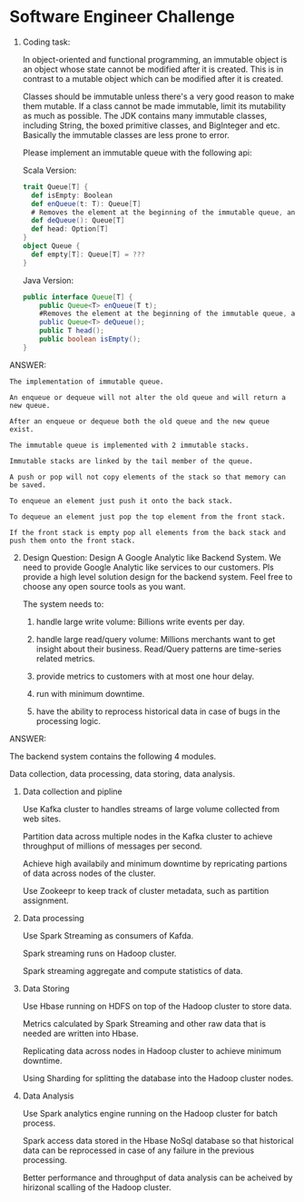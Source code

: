 # Software Engineer Challenge
1. Coding task:

    In object-oriented and functional programming, an immutable object is an object whose state cannot be modified after it is created. This is in contrast to a mutable object which can be modified after it is created. 

    Classes should be immutable unless there's a very good reason to make them mutable. If a class cannot be made immutable, limit its mutability as much as possible. The JDK contains many immutable classes, including String, the boxed primitive classes, and BigInteger and etc. Basically the immutable classes are less prone to error. 

    Please implement an immutable queue with the following api:
	
    Scala Version:
    ```scala
	trait Queue[T] {
	  def isEmpty: Boolean
	  def enQueue(t: T): Queue[T]
	  # Removes the element at the beginning of the immutable queue, and returns the new queue.
	  def deQueue(): Queue[T]
	  def head: Option[T]
	}
	object Queue {
	  def empty[T]: Queue[T] = ???
	}
    ```

    Java Version:
    ```java
	public interface Queue[T] {
	    public Queue<T> enQueue(T t);
	    #Removes the element at the beginning of the immutable queue, and returns the new queue.
	    public Queue<T> deQueue();
	    public T head();
	    public boolean isEmpty();
	}
    ```
    
ANSWER:

    The implementation of immutable queue.
    
    An enqueue or dequeue will not alter the old queue and will return a new queue.
    
    After an enqueue or dequeue both the old queue and the new queue exist.
    
    The immutable queue is implemented with 2 immutable stacks.
    
    Immutable stacks are linked by the tail member of the queue.
    
    A push or pop will not copy elements of the stack so that memory can be saved.
    
    To enqueue an element just push it onto the back stack.
    
    To dequeue an element just pop the top element from the front stack.
    
    If the front stack is empty pop all elements from the back stack and push them onto the front stack.
    

2. Design Question: Design A Google Analytic like Backend System.
    We need to provide Google Analytic like services to our customers. Pls provide a high level solution design for the backend system. Feel free to choose any open source tools as you want.
	
	The system needs to:

	1) handle large write volume: Billions write events per day.
	
	2) handle large read/query volume: Millions merchants want to get insight about their business. Read/Query patterns are time-series related metrics. 
	
	3) provide metrics to customers with at most one hour delay.
	
	4) run with minimum downtime.
	
	5) have the ability to reprocess historical data in case of bugs in the processing logic.
	
ANSWER:

The backend system contains the following 4 modules.

Data collection, data processing, data storing, data analysis.


1) Data collection and pipline

    Use Kafka cluster to handles streams of large volume collected from web sites.
    
    Partition data across multiple nodes in the Kafka cluster to achieve throughput of millions of messages per second.
    
    Achieve high availabily and minimum downtime by repricating partions of data across nodes of the cluster.
    
    Use Zookeepr to keep track of cluster metadata, such as partition assignment.
    
    
2) Data processing

    Use Spark Streaming as consumers of Kafda.
    
    Spark streaming runs on Hadoop cluster.
    
    Spark streaming aggregate and compute statistics of data.
    
    
3) Data Storing 

    Use Hbase running on HDFS on top of the Hadoop cluster to store data.
    
    Metrics calculated by Spark Streaming and other raw data that is needed are written into Hbase.
    
    Replicating data across nodes in Hadoop cluster to achieve minimum downtime.
    
    Using Sharding for splitting the database into the Hadoop cluster nodes.
    
    
4) Data Analysis

    Use Spark analytics engine running on the Hadoop cluster for batch process.
    
    Spark access data stored in the Hbase NoSql database so that historical data can be reprocessed in case of any failure in the previous processing.
    
    Better performance and throughput of data analysis can be acheived by hirizonal scalling of the Hadoop cluster. 
    
    
    
